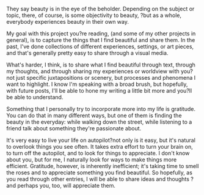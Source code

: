 They say beauty is in the eye of the beholder. Depending on the subject or topic, there, of course, is some objectivity to beauty, ?but as a whole, everybody experiences beauty in their own way. 

My goal with this project you?re reading, (and some of my other projects in general), is to capture the things that I find beautiful and share them. In the past, I've done collections of different experiences, settings, or art pieces, and that's generally pretty easy to share through a visual media. 

What's harder, I think, is to share what I find beautiful through text, through my thoughts, and through sharing my experiences or worldview with you?not just specific juxtapositions or scenery, but processes and phenomena I want to highlight. I know I'm speaking with a broad brush, but hopefully, with future posts, I'll be able to hone my writing a little bit more and you?ll be able to understand.

Something that I personally try to incorporate more into my life is gratitude. You can do that in many different ways, but one of them is finding the beauty in the everyday: while walking down the street, while listening to a friend talk about something they're passionate about. 

It's very easy to live your life on autopilot?not only is it easy, but it's natural to overlook things you see often. It takes extra effort to turn your brain on, to turn off the autopilot, and to look for things to appreciate. I don't know about you, but for me, I naturally look for ways to make things more efficient. Gratitude, however, is inherently inefficient; it's taking time to smell the roses and to appreciate something you find beautiful. So hopefully, as you read through other entries, I will be able to share ideas and thoughts ?and perhaps you, too, will appreciate them.

